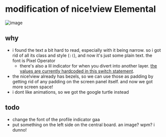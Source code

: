 # **modification of** nice!view Elemental

![image](https://github.com/user-attachments/assets/2f82a163-84d5-4f6a-a248-e450860236a8)

## why

- i found the text a bit hard to read, especially with it being narrow. so i got rid of all its class and style (`:(`), and now it's just some plain text. the font is Pixel Operator
    - there's also a lil indicator for when you divert into another layer. [the values are currently hardcoded in this switch statement](https://github.com/hf02/nice-view-elemental/blob/7e8f00b06e12f21e6d918a55c167d5fb03c05247/boards/shields/nice_view_elemental/src/central/render.c#L101).
- the nice!view already has bezels, so we can use those as padding by getting rid of any padding on the screen panel itself. and now we got more screen space!
- i dont like animations, so we got the google turtle instead

## todo
- change the font of the profile indicator gaa
- put something on the left side on the central board. an image? wpm? i dunno!

